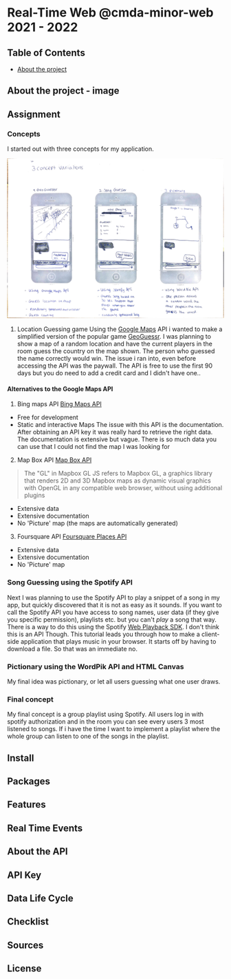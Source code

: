 # Real-Time Web @cmda-minor-web 2021 - 2022

## Table of Contents
- [About the project](#about-the-project)

## About the project - image
## Assignment
### Concepts
I started out with three concepts for my application.

![Three concepts wireflow](https://github.com/norakramer1/real-time-web-2122/blob/main/public/images/wireframes-concept-rtw.jpg)

1. Location Guessing game
Using the [Google Maps](https://developers.google.com/maps) API i wanted to make a simplified version of the popular game [GeoGuessr](https://www.geoguessr.com/). I was planning to show a map of a random location and have the current players in the room guess the country on the map shown. The person who guessed the name correctly would win. The issue i ran into, even before accessing the API was the paywall. The API is free to use the first 90 days but you do need to add a credit card and I didn't have one..

#### Alternatives to the Google Maps API

1. Bing maps API
[Bing Maps API](https://www.microsoft.com/en-us/maps/choose-your-bing-maps-api)

- Free for development
- Static and interactive Maps
The issue with this API is the documentation. After obtaining an API key it was really hard to retrieve the right data. The documentation is extensive but vague. There is so much data you can use that I could not find the map I was looking for

2. Map Box API
[Map Box API](https://www.mapbox.com/)
> The "GL" in Mapbox GL JS refers to Mapbox GL, a graphics library that renders 2D and 3D Mapbox maps as dynamic visual graphics with OpenGL in any compatible web browser, without using additional plugins

- Extensive data
- Extensive documentation
- No 'Picture' map (the maps are automatically generated)

3. Foursquare API
[Foursquare Places API](https://developer.foursquare.com/docs)

- Extensive data
- Extensive documentation
- No 'Picture' map

### Song Guessing using the Spotify API
Next I was planning to use the Spotify API to play a snippet of a song in my app, but quickly discovered that it is not as easy as it sounds. If you want to call the Spotify API you have access to song names, user data (if they give you specific permission), playlists etc. but you can't *play* a song that way. There is a way to do this using the Spotify [Web Playback SDK](https://developer.spotify.com/documentation/web-playback-sdk/quick-start/#listening-through-the-sdk). I don't think this is an API Though. This tutorial leads you through how to make a client-side application that plays music in your browser. It starts off by having to download a file. So that was an immediate no.

### Pictionary using the WordPik API and HTML Canvas
My final idea was pictionary, or let all users guessing what one user draws. 

### Final concept
My final concept is a group playlist using Spotify. All users log in with spotify authorization and in the room you can see every users 3 most listened to songs. If i have the time I want to implement a playlist where the whole group can listen to one of the songs in the playlist.

## Install
## Packages
## Features
## Real Time Events
## About the API
## API Key
## Data Life Cycle
## Checklist
## Sources
## License 
